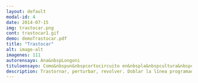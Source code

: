 ```yaml
---
layout: default
modal-id: 4
date: 2014-07-15
img: trastocar.png
cont: trastocar1.gif
demo: demoTrastocar.pdf
title: "Trastocar"
alt: image-alt
imagenes: 111
autorensayo: Ana&nbspLongoni
tituloensayo: Como&nbspun&nbspcortocircuito en&nbspla&nbspcultura&nbspcomercial
description: Trastornar, perturbar, revolver. Doblar la línea programada. Intervenir el código. Pintar con las formas de la calle. Dibujar con la cultura de masas. Desnaturalizar las órdenes que llegan en forma de signo e imagen, y volverlas en contra del emisor.
---
```

